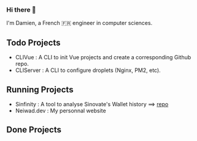 ### Hi there 👋

I'm Damien, a French 🇫🇷 engineer in computer sciences. 

## Todo Projects
- CLIVue : A CLI to init Vue projects and create a corresponding Github repo.
- CLIServer : A CLI to configure droplets (Nginx, PM2, etc). 

## Running Projects
- Sinfinity : A tool to analyse Sinovate's Wallet history ==> [repo](https://github.com/neiwad/sinfinity)
- Neiwad.dev : My personnal website

## Done Projects
